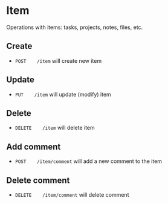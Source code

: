 Item
========

Operations with items: tasks, projects, notes, files, etc.


Create
------------

* `POST    /item` will create new item



Update
------------

* `PUT    /item` will update (modify) item


Delete
------------

* `DELETE    /item` will delete item



Add comment
------------

* `POST    /item/comment` will add a new comment to the item


Delete comment
------------

* `DELETE    /item/comment` will delete comment